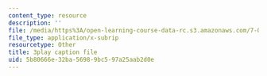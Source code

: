 ```yaml
---
content_type: resource
description: ''
file: /media/https%3A/open-learning-course-data-rc.s3.amazonaws.com/7-014-introductory-biology-spring-2005/5b80666e32ba56989bc597a25aab2d0e_Yr-cZg9eqp4.vtt
file_type: application/x-subrip
resourcetype: Other
title: 3play caption file
uid: 5b80666e-32ba-5698-9bc5-97a25aab2d0e
---
```

